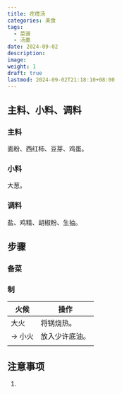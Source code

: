 ```yaml
---
title: 疙瘩汤
categories: 美食
tags:
  - 菜谱
  - 汤羹
date: 2024-09-02
description: 
image: 
weight: 1
draft: true
lastmod: 2024-09-02T21:18:10+08:00
---
```

## 主料、小料、调料

### 主料

面粉、西红柿、豆芽、鸡蛋。

### 小料

大葱。

### 调料

盐、鸡精、胡椒粉、生抽。

## 步骤

### 备菜



### 制

| 火候    | 操作      |
| ----- | ------- |
| 大火    | 将锅烧热。   |
| -> 小火 | 放入少许底油。 |
|       |         |

## 注意事项

1. 


